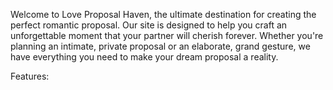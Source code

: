 Welcome to Love Proposal Haven, the ultimate destination for creating the perfect romantic proposal. Our site is designed to help you craft an unforgettable moment that your partner will cherish forever. Whether you're planning an intimate, private proposal or an elaborate, grand gesture, we have everything you need to make your dream proposal a reality.

Features:
